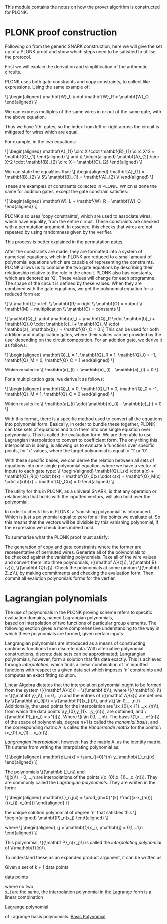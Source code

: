 This module contains the notes on 
how the prover algorithm is 
constructed for PLONK.

PLONK proof construction 
========================

Following on from the generic
SNARK construction, 
here we will give the set up
of a PLONK proof and show 
which steps need to be satisfied
to utilise the protocol.

First we will explain the 
derivation and simplification 
of the arithmetic circuits. 

PLONK uses both gate constraints 
and copy constraints, to collect 
like expressions. Using the same
example of:

\\[
\begin{aligned}
\mathbf{W}\_L 
\cdot 
\mathbf{W}\_R = 
\mathbf{W}\_O,
\end{aligned}
\\]

We can express multiples of the 
same wires in or out of the same 
gate, with the above equation.

Thus we have 'ith' gates, so the 
index from left or right across 
the circuit is mitigated for 
wires which are equal. 

For example, in the two equations:

\\[
\begin{aligned}
\mathbf{A}\_{1} 
\circ 
X 
\cdot 
\mathbf{B}\_{1} 
\circ 
X^2 
= \mathbf{C}\_{1}
\end{aligned}
\\]
and 
\\[
\begin{aligned}
\mathbf{A}\_{2} 
\circ 
X^2 
\cdot 
\mathbf{B}\_{2} 
\circ 
X 
= \mathbf{C}\_{2}
\end{aligned}
\\]

We can state the equalities that: 
\\[
\begin{aligned} 
\mathbf{A}\_{1} = \mathbf{B}\_{2} \\\\
&\\\\
\mathbf{B}\_{1} = \mathbf{A}\_{2} \\\\
\end{aligned}
\\]

These are examples of constraints 
collected in PLONK. Which is done
the same for addition gates, except
the gate constrain satisfies:

\\[
\begin{aligned}
\mathbf{W}\_L + \mathbf{W}\_R = \mathbf{W}\_O
\end{aligned}
\\]

PLONK also uses 'copy
constraints', which are used to 
associate wires, which have 
equality, from the entire circuit.
These constraints are checked 
with a permutation argument. 
In essence, this checks that 
wires are not repeated by using 
randomness given by the verifier. 

This process is better explained in 
the permutation [notes](notes-pa).

After the constraints
are made, they are formatted into a 
system of numerical equations, 
which in PLONK are reduced to a 
small amount of polynomial 
equations which are capable of 
representing the constraints.
PLONK allows us to combine the
two gate equations by describing 
their relationship relative to 
the role in the circuit.
PLONK also has constants, which
are denoted as 'Q'. These 
values will change for each 
programme. The shape of 
the circuit is defined by
these values. When they are 
combined with the gate 
equations, we get the 
polynomial equation for 
a reduced form as:

\\[
\\\\ \mathbf{L} = left 
\\\\ \mathbf{R} = right 
\\\\ \mathbf{O} = output 
\\\\ \mathbf{M} = multiplication 
\\\\ \mathbf{C} = constants 
\\]

\\[ 
\mathbf{Q}\_L \cdot \mathbb{a}\_i +
\mathbf{Q}\_R \cdot \mathbb{b}\_i +
\mathbf{Q}\_0 \cdot \mathbb{c}\_i +
\mathbf{Q}\_M \cdot \mathbb{a}\_i\mathbb{b}\_i +
\mathbf{Q}\_C = 0
\\]
This can be used for both
addition and multiplication
gates, where their values 
can be provided by the user 
depending on the circuit 
composition. 
For an addition gate, 
we derive it as follows:

\\[
\begin{aligned}
\mathbf{Q}\_L = 1, 
\mathbf{Q}\_R = 1, 
\mathbf{Q}\_0 = -1, 
\mathbf{Q}\_M = 0, 
\mathbf{Q}\_C = 1
\end{aligned}
\\]

Which results in:
\\[ 
\mathbb{a}\_{i} +
\mathbb{b}\_{i} -
\mathbb{c}\_{i} = 0
\\]

For a multiplication gate, 
we derive it as follows:

\\[
\begin{aligned}
\mathbf{Q}\_L = 0, 
\mathbf{Q}\_R = 0, 
\mathbf{Q}\_0 = -1, 
\mathbf{Q}\_M = 1, 
\mathbf{Q}\_C = 0
\end{aligned}
\\]


Which results in:
\\[ 
\mathbb{a}\_{i} 
\cdot
\mathbb{b}\_{i} -
\mathbb{c}\_{i} = 0
\\]

With this format, there is 
a specific method used to 
convert all the equations 
into polynomial form.
Basically, in order to
bundle
these together, PLONK can 
take sets of equations and 
turn them into one single 
equation over polynomials. 
This is called the evaluation 
form. We are then able to 
use Lagrangian interpolation
to convert to coefficient form. 
The only thing this interpolation 
is doing,
is allowing us to evaluate a
functions over specific points,
for 'x' values, where the target
polynomial is equal to '1' or 
'0'.

With these specific bases, we
can derive the relation between 
all sets of equations into one 
single polynomial equation,
where we have a vector of inputs
to each gate type:
\\[
\begin{aligned}
\mathbf{Q}\_L(x) \cdot a(x) +
\mathbf{Q}\_R(x) \cdot b(x) +
\mathbf{Q}\_0(x) \cdot c(x) +
\mathbf{Q}\_M(x) \cdot a(x)b(x) +
\mathbf{Q}\_C(x) =
0
\end{aligned}
\\]

The utility for this in PLONK, 
as a univeral SNARK, is that 
any operation or relationship 
that holds with the inputted 
vectors, will also hold over 
the polynomial.

In order to check this in PLONK, 
a 'vanishing polynomial' is 
introduced. Which is just a 
polynomial equal to zero for
all the points we evaluate at.
So this means that the vectors
will be divisible by this vanishing
polynomial, if the expression we 
check does indeed hold. 

To summarise what the PLONK
proof must satisfy:

The generation of copy and 
gate constraints where the 
former are representative 
of permuted wires. Generate 
all of the polynomials to  
be checked against the 
vanishing polynomials.
Take all of the wire values
and convert them into three
polynomials, \\({\mathbf A}(z)\\), 
\\({\mathbf B}(z)\\), 
\\({\mathbf C}(z)\\). 
Check the polynomials at 
some random \\({\mathbf Z\_z}\\), by making
commitments and checking 
the evaluation form. 
Then commit all evalution 
polynomials forms for the 
verfier. 









Lagrangian polynomials
======================

The use of polynomials in the 
PLONK proving scheme refers
to specific evaluation domains,
named Lagrangian polynomials,  
based on interpolation of two 
functions of particular group
elements. The following section 
gives a more comprehensive
understanding to the way in 
which these polynomials are 
formed, given certain inputs. 


Langrangian polynomials are 
introduced as a means of 
constructing continous 
functions
from discrete data. With alternative 
polynomial constructions, discrete 
data sets can be approximated; 
Langrangian polynomials, 
however, 
form a solution that fits data exactly.
This is achieved through *interpolation*, 
which finds a linear combination of 'n' 
inputted functions with respect to a 
given data set which imposes 'n' 
constraints and computes 
an exact fitting solution. 

Linear Algebra dictates that the interpolation polynomial ought 
to be formed from the system \\({\mathbf A}(x)\\) = 
\\({\mathbf b}\\), 
where \\({\mathbf b}\_i\\) = 
\\({\mathbf y}\_i\\), i = 0,...,n 
and the entries of 
\\({\mathbf A}(x)\\)
are defined by \\({\mathbf a}\_{ij}\\) = 
\\({\mathbf P}(x\_{i})\\),
and \\(i,j \in 0,....,n,\\) 
Additionally, the used points for the 
interpolation are 
\\(x\_{0},x\_{1}...,x\_{n}\\), 
from which the data points
\\(y\_{0},y\_{1}...,y\_{n}\\), are obtained, 
and 
\\({\mathbf P}\_j(x\_i) = x^{j}\\). 
Where \\(i \in 0,1,...,n\\). The basis 
\\(1,x,...,x^{n}\\)
of the space of polynomials, degree n+1 is called the *monomial 
basis*, and the corresponding matrix A is called the *Vandermode
matrix* for the points \\(x\_{0},x\_{1}...,x\_{n}\\). 

*Langrangian interpolation*, however, has the matrix A, as the identity 
matrix. 
This stems from writing the interpolating polynomial as:

\\[
\begin{aligned}
\mathbf{p}\_n(x) = \sum_{j=0}^{n} y_i\mathbb{L}\_n,j(x)
\end{aligned}
\\]




 The polynomials \\({\mathbb L}\_n\\) and  
 \\(j(x)\\) = 0,...,n are interpolations
 of the points \\(x\_{0},x\_{1}...,x\_{n}\\). They are commonly called the 
*Lagrangian polynomials*.
They are wriiten in the form:

\\[
\begin{aligned}
\mathbb{L}\_n,j(x) = 
\prod_{m=0}^{k} 
\frac{(x-x\_{m})}
{(x\_{j}-x\_{m})}
\end{aligned}
\\]

 the unique solution polynomial of degree 'n' that satisfies this 
\\[
\begin{aligned}
\mathbf{P}\_n(x\_j)
\end{aligned}
\\]

where
\\[
\begin{aligned}
i,j = \mathbb{f}(x\_j), \mathbb{j} = 0,1,...1,n
\end{aligned}
\\]

 This polynomial, \\({\mathbf P}\_n(x\_j)\\) 
 is called the *interpolating
 polynomial* of \\(\mathbb{f}(x)\\). 

 To understand these as an expanded product argument, it can be written as

 Given a set of k + 1 data points

[data points](https://wikimedia.org/api/rest_v1/media/math/render/svg/5e4f064b4751bb32d87cc829aca1b2b2f38d4a6d)

where no two  
[x_j](https://wikimedia.org/api/rest_v1/media/math/render/svg/5db47cb3d2f9496205a17a6856c91c1d3d363ccd) are the same, 
the interpolation polynomial in the Lagrange form is a linear combination

[Lagrange polynomial](https://wikimedia.org/api/rest_v1/media/math/render/svg/d07f3378ff7718c345e5d3d4a57d3053190226a0)

of Lagrange basis polynomials.
[Basis Polynomial](https://wikimedia.org/api/rest_v1/media/math/render/svg/6e2c3a2ab16a8723c0446de6a30da839198fb04b)
 
 
